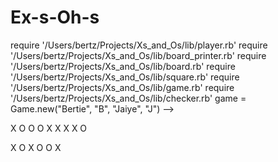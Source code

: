 # Ex-s-Oh-s


require '/Users/bertz/Projects/Xs_and_Os/lib/player.rb'
require '/Users/bertz/Projects/Xs_and_Os/lib/board_printer.rb'
require '/Users/bertz/Projects/Xs_and_Os/lib/board.rb'
require '/Users/bertz/Projects/Xs_and_Os/lib/square.rb'
require '/Users/bertz/Projects/Xs_and_Os/lib/game.rb'
require '/Users/bertz/Projects/Xs_and_Os/lib/checker.rb'
game = Game.new("Bertie", "B", "Jaiye", "J") -->

X O O
O X X
X X O

X O X
O O X
